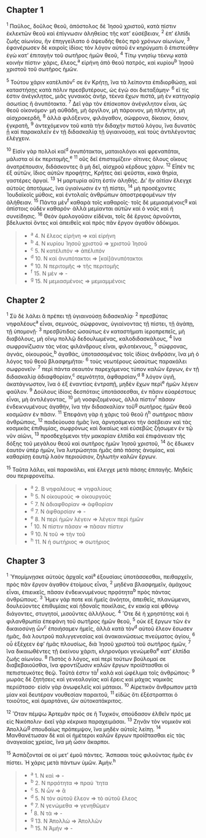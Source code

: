 ## Chapter 1

<sup>1</sup> Παῦλος, δοῦλος θεοῦ, ἀπόστολος δὲ Ἰησοῦ χριστοῦ, κατὰ πίστιν ἐκλεκτῶν θεοῦ καὶ ἐπίγνωσιν ἀληθείας τῆς κατ’ εὐσέβειαν,
<sup>2</sup> ἐπ’ ἐλπίδι ζωῆς αἰωνίου, ἣν ἐπηγγείλατο ὁ ἀψευδὴς θεὸς πρὸ χρόνων αἰωνίων,
<sup>3</sup> ἐφανέρωσεν δὲ καιροῖς ἰδίοις τὸν λόγον αὐτοῦ ἐν κηρύγματι ὃ ἐπιστεύθην ἐγὼ κατ’ ἐπιταγὴν τοῦ σωτῆρος ἡμῶν θεοῦ,
<sup>4</sup> Τίτῳ γνησίῳ τέκνῳ κατὰ κοινὴν πίστιν· χάρις, ἔλεος,<sup>a</sup> εἰρήνη ἀπὸ θεοῦ πατρός, καὶ κυρίου<sup>b</sup> Ἰησοῦ χριστοῦ τοῦ σωτῆρος ἡμῶν.

<sup>5</sup> Τούτου χάριν κατέλιπόν<sup>c</sup> σε ἐν Κρήτῃ, ἵνα τὰ λείποντα ἐπιδιορθώσῃ, καὶ καταστήσῃς κατὰ πόλιν πρεσβυτέρους, ὡς ἐγώ σοι διεταξάμην·
<sup>6</sup> εἴ τίς ἐστιν ἀνέγκλητος, μιᾶς γυναικὸς ἀνήρ, τέκνα ἔχων πιστά, μὴ ἐν κατηγορίᾳ ἀσωτίας ἢ ἀνυπότακτα.
<sup>7</sup> Δεῖ γὰρ τὸν ἐπίσκοπον ἀνέγκλητον εἶναι, ὡς θεοῦ οἰκονόμον· μὴ αὐθάδη, μὴ ὀργίλον, μὴ πάροινον, μὴ πλήκτην, μὴ αἰσχροκερδῆ,
<sup>8</sup> ἀλλὰ φιλόξενον, φιλάγαθον, σώφρονα, δίκαιον, ὅσιον, ἐγκρατῆ,
<sup>9</sup> ἀντεχόμενον τοῦ κατὰ τὴν διδαχὴν πιστοῦ λόγου, ἵνα δυνατὸς ᾖ καὶ παρακαλεῖν ἐν τῇ διδασκαλίᾳ τῇ ὑγιαινούσῃ, καὶ τοὺς ἀντιλέγοντας ἐλέγχειν.

<sup>10</sup> Εἰσὶν γὰρ πολλοὶ καὶ<sup>d</sup> ἀνυπότακτοι, ματαιολόγοι καὶ φρεναπάται, μάλιστα οἱ ἐκ περιτομῆς,<sup>e</sup> 
<sup>11</sup> οὓς δεῖ ἐπιστομίζειν· οἵτινες ὅλους οἴκους ἀνατρέπουσιν, διδάσκοντες ἃ μὴ δεῖ, αἰσχροῦ κέρδους χάριν.
<sup>12</sup> Εἶπέν τις ἐξ αὐτῶν, ἴδιος αὐτῶν προφήτης, Κρῆτες ἀεὶ ψεῦσται, κακὰ θηρία, γαστέρες ἀργαί.
<sup>13</sup> Ἡ μαρτυρία αὕτη ἐστὶν ἀληθής. Δι’ ἣν αἰτίαν ἔλεγχε αὐτοὺς ἀποτόμως, ἵνα ὑγιαίνωσιν ἐν τῇ πίστει,
<sup>14</sup> μὴ προσέχοντες Ἰουδαϊκοῖς μύθοις, καὶ ἐντολαῖς ἀνθρώπων ἀποστρεφομένων τὴν ἀλήθειαν.
<sup>15</sup> Πάντα μὲν<sup>f</sup> καθαρὰ τοῖς καθαροῖς· τοῖς δὲ μεμιασμένοις<sup>g</sup> καὶ ἀπίστοις οὐδὲν καθαρόν· ἀλλὰ μεμίανται αὐτῶν καὶ ὁ νοῦς καὶ ἡ συνείδησις.
<sup>16</sup> Θεὸν ὁμολογοῦσιν εἰδέναι, τοῖς δὲ ἔργοις ἀρνοῦνται, βδελυκτοὶ ὄντες καὶ ἀπειθεῖς καὶ πρὸς πᾶν ἔργον ἀγαθὸν ἀδόκιμοι.

> - <sup>a</sup> 4. N ἔλεος εἰρήνη ⇒ καὶ εἰρήνη
> - <sup>b</sup> 4. N κυρίου Ἰησοῦ χριστοῦ ⇒ χριστοῦ Ἰησοῦ
> - <sup>c</sup> 5. N κατέλιπόν ⇒ ἀπέλιπόν
> - <sup>d</sup> 10. N καὶ ἀνυπότακτοι ⇒ [καὶ]ἀνυπότακτοι
> - <sup>e</sup> 10. N περιτομῆς ⇒ τῆς περιτομῆς
> - <sup>f</sup> 15. N μὲν ⇒ -
> - <sup>g</sup> 15. N μεμιασμένοις ⇒ μεμιαμμένοις

## Chapter 2

<sup>1</sup> Σὺ δὲ λάλει ἃ πρέπει τῇ ὑγιαινούσῃ διδασκαλίᾳ·
<sup>2</sup> πρεσβύτας νηφαλέους<sup>a</sup> εἶναι, σεμνούς, σώφρονας, ὑγιαίνοντας τῇ πίστει, τῇ ἀγάπῃ, τῇ ὑπομονῇ·
<sup>3</sup> πρεσβύτιδας ὡσαύτως ἐν καταστήματι ἱεροπρεπεῖς, μὴ διαβόλους, μὴ οἴνῳ πολλῷ δεδουλωμένας, καλοδιδασκάλους,
<sup>4</sup> ἵνα σωφρονίζωσιν τὰς νέας φιλάνδρους εἶναι, φιλοτέκνους,
<sup>5</sup> σώφρονας, ἁγνάς, οἰκουρούς,<sup>b</sup> ἀγαθάς, ὑποτασσομένας τοῖς ἰδίοις ἀνδράσιν, ἵνα μὴ ὁ λόγος τοῦ θεοῦ βλασφημῆται·
<sup>6</sup> τοὺς νεωτέρους ὡσαύτως παρακάλει σωφρονεῖν·
<sup>7</sup> περὶ πάντα σεαυτὸν παρεχόμενος τύπον καλῶν ἔργων, ἐν τῇ διδασκαλίᾳ ἀδιαφθορίαν,<sup>c</sup> σεμνότητα, ἀφθαρσίαν,<sup>d</sup> 
<sup>8</sup> λόγον ὑγιῆ, ἀκατάγνωστον, ἵνα ὁ ἐξ ἐναντίας ἐντραπῇ, μηδὲν ἔχων περὶ<sup>e</sup> ἡμῶν λέγειν φαῦλον.
<sup>9</sup> Δούλους ἰδίοις δεσπόταις ὑποτάσσεσθαι, ἐν πᾶσιν εὐαρέστους εἶναι, μὴ ἀντιλέγοντας,
<sup>10</sup> μὴ νοσφιζομένους, ἀλλὰ πίστιν<sup>f</sup> πᾶσαν ἐνδεικνυμένους ἀγαθήν, ἵνα τὴν διδασκαλίαν τοῦ<sup>g</sup> σωτῆρος ἡμῶν θεοῦ κοσμῶσιν ἐν πᾶσιν.
<sup>11</sup> Ἐπεφάνη γὰρ ἡ χάρις τοῦ θεοῦ ἡ<sup>h</sup> σωτήριος πᾶσιν ἀνθρώποις,
<sup>12</sup> παιδεύουσα ἡμᾶς ἵνα, ἀρνησάμενοι τὴν ἀσέβειαν καὶ τὰς κοσμικὰς ἐπιθυμίας, σωφρόνως καὶ δικαίως καὶ εὐσεβῶς ζήσωμεν ἐν τῷ νῦν αἰῶνι,
<sup>13</sup> προσδεχόμενοι τὴν μακαρίαν ἐλπίδα καὶ ἐπιφάνειαν τῆς δόξης τοῦ μεγάλου θεοῦ καὶ σωτῆρος ἡμῶν Ἰησοῦ χριστοῦ,
<sup>14</sup> ὃς ἔδωκεν ἑαυτὸν ὑπὲρ ἡμῶν, ἵνα λυτρώσηται ἡμᾶς ἀπὸ πάσης ἀνομίας, καὶ καθαρίσῃ ἑαυτῷ λαὸν περιούσιον, ζηλωτὴν καλῶν ἔργων.

<sup>15</sup> Ταῦτα λάλει, καὶ παρακάλει, καὶ ἔλεγχε μετὰ πάσης ἐπιταγῆς. Μηδείς σου περιφρονείτω.

> - <sup>a</sup> 2. B νηφαλέους ⇒ νηφαλίους
> - <sup>b</sup> 5. N οἰκουρούς ⇒ οἰκουργούς
> - <sup>c</sup> 7. N ἀδιαφθορίαν ⇒ ἀφθορίαν
> - <sup>d</sup> 7. N ἀφθαρσίαν ⇒ -
> - <sup>e</sup> 8. N περὶ ἡμῶν λέγειν ⇒ λέγειν περὶ ἡμῶν
> - <sup>f</sup> 10. N πίστιν πᾶσαν ⇒ πᾶσαν πίστιν
> - <sup>g</sup> 10. N τοῦ ⇒ τὴν τοῦ
> - <sup>h</sup> 11. N ἡ σωτήριος ⇒ σωτήριος

## Chapter 3

<sup>1</sup> Ὑπομίμνῃσκε αὐτοὺς ἀρχαῖς καὶ<sup>a</sup> ἐξουσίαις ὑποτάσσεσθαι, πειθαρχεῖν, πρὸς πᾶν ἔργον ἀγαθὸν ἑτοίμους εἶναι,
<sup>2</sup> μηδένα βλασφημεῖν, ἀμάχους εἶναι, ἐπιεικεῖς, πᾶσαν ἐνδεικνυμένους πρᾳότητα<sup>b</sup> πρὸς πάντας ἀνθρώπους.
<sup>3</sup> Ἦμεν γάρ ποτε καὶ ἡμεῖς ἀνόητοι, ἀπειθεῖς, πλανώμενοι, δουλεύοντες ἐπιθυμίαις καὶ ἡδοναῖς ποικίλαις, ἐν κακίᾳ καὶ φθόνῳ διάγοντες, στυγητοί, μισοῦντες ἀλλήλους.
<sup>4</sup> Ὅτε δὲ ἡ χρηστότης καὶ ἡ φιλανθρωπία ἐπεφάνη τοῦ σωτῆρος ἡμῶν θεοῦ,
<sup>5</sup> οὐκ ἐξ ἔργων τῶν ἐν δικαιοσύνῃ ὧν<sup>c</sup> ἐποιήσαμεν ἡμεῖς, ἀλλὰ κατὰ τὸν<sup>d</sup> αὐτοῦ ἔλεον ἔσωσεν ἡμᾶς, διὰ λουτροῦ παλιγγενεσίας καὶ ἀνακαινώσεως πνεύματος ἁγίου,
<sup>6</sup> οὗ ἐξέχεεν ἐφ’ ἡμᾶς πλουσίως, διὰ Ἰησοῦ χριστοῦ τοῦ σωτῆρος ἡμῶν,
<sup>7</sup> ἵνα δικαιωθέντες τῇ ἐκείνου χάριτι, κληρονόμοι γενώμεθα<sup>e</sup> κατ’ ἐλπίδα ζωῆς αἰωνίου.
<sup>8</sup> Πιστὸς ὁ λόγος, καὶ περὶ τούτων βούλομαί σε διαβεβαιοῦσθαι, ἵνα φροντίζωσιν καλῶν ἔργων προί̈στασθαι οἱ πεπιστευκότες θεῷ. Ταῦτά ἐστιν τὰ<sup>f</sup> καλὰ καὶ ὠφέλιμα τοῖς ἀνθρώποις·
<sup>9</sup> μωρὰς δὲ ζητήσεις καὶ γενεαλογίας καὶ ἔρεις καὶ μάχας νομικὰς περιί̈στασο· εἰσὶν γὰρ ἀνωφελεῖς καὶ μάταιοι.
<sup>10</sup> Αἱρετικὸν ἄνθρωπον μετὰ μίαν καὶ δευτέραν νουθεσίαν παραιτοῦ,
<sup>11</sup> εἰδὼς ὅτι ἐξέστραπται ὁ τοιοῦτος, καὶ ἁμαρτάνει, ὢν αὐτοκατάκριτος.

<sup>12</sup> Ὅταν πέμψω Ἀρτεμᾶν πρός σε ἢ Τυχικόν, σπούδασον ἐλθεῖν πρός με εἰς Νικόπολιν· ἐκεῖ γὰρ κέκρικα παραχειμάσαι.
<sup>13</sup> Ζηνᾶν τὸν νομικὸν καὶ Ἀπολλὼ<sup>g</sup> σπουδαίως πρόπεμψον, ἵνα μηδὲν αὐτοῖς λείπῃ.
<sup>14</sup> Μανθανέτωσαν δὲ καὶ οἱ ἡμέτεροι καλῶν ἔργων προί̈στασθαι εἰς τὰς ἀναγκαίας χρείας, ἵνα μὴ ὦσιν ἄκαρποι.

<sup>15</sup> Ἀσπάζονταί σε οἱ μετ’ ἐμοῦ πάντες. Ἄσπασαι τοὺς φιλοῦντας ἡμᾶς ἐν πίστει. Ἡ χάρις μετὰ πάντων ὑμῶν. Ἀμήν.<sup>h</sup> 

> - <sup>a</sup> 1. N καὶ ⇒ -
> - <sup>b</sup> 2. N πρᾳότητα ⇒ πραύ ̈ τητα
> - <sup>c</sup> 5. N ὧν ⇒ ἃ
> - <sup>d</sup> 5. N τὸν αὐτοῦ ἔλεον ⇒ τὸ αὐτοῦ ἔλεος
> - <sup>e</sup> 7. N γενώμεθα ⇒ γενηθῶμεν
> - <sup>f</sup> 8. N τὰ ⇒ -
> - <sup>g</sup> 13. N Ἀπολλὼ ⇒ Ἀπολλῶν
> - <sup>h</sup> 15. N Ἀμήν ⇒ -
